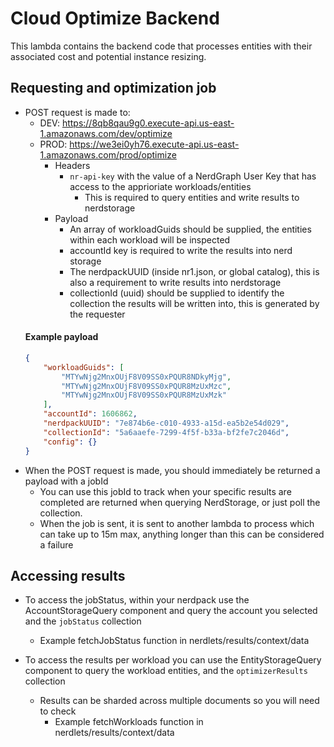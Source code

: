 # Cloud Optimize Backend

This lambda contains the backend code that processes entities with their associated cost and potential instance resizing.

## Requesting and optimization job
- POST request is made to:
  - DEV: https://8qb8qau9g0.execute-api.us-east-1.amazonaws.com/dev/optimize
  - PROD: https://we3ei0yh76.execute-api.us-east-1.amazonaws.com/prod/optimize
    - Headers
      - `nr-api-key` with the value of a NerdGraph User Key that has access to the apprioriate workloads/entities
        - This is required to query entities and write results to nerdstorage
    - Payload
      - An array of workloadGuids should be supplied, the entities within each workload will be inspected
      - accountId key is required to write the results into nerd storage
      - The nerdpackUUID (inside nr1.json, or global catalog), this is also a requirement to write results into nerdstorage
      - collectionId (uuid) should be supplied to identify the collection the results will be written into, this is generated by the requester
  #### Example payload
  ```json
  {
      "workloadGuids": [
          "MTYwNjg2MnxOUjF8V09SS0xPQUR8NDkyMjg",
          "MTYwNjg2MnxOUjF8V09SS0xPQUR8MzUxMzc",
          "MTYwNjg2MnxOUjF8V09SS0xPQUR8MzUxMzk"
      ],
      "accountId": 1606862,
      "nerdpackUUID": "7e874b6e-c010-4933-a15d-ea5b2e54d029",
      "collectionId": "5a6aaefe-7299-4f5f-b33a-bf2fe7c2046d",
      "config": {}
  }
  ```
- When the POST request is made, you should immediately be returned a payload with a jobId
  - You can use this jobId to track when your specific results are completed are returned when querying NerdStorage, or just poll the collection.
  - When the job is sent, it is sent to another lambda to process which can take up to 15m max, anything longer than this can be considered a failure

## Accessing results
- To access the jobStatus, within your nerdpack use the AccountStorageQuery component and query the account you selected and the `jobStatus` collection
    - Example fetchJobStatus function in nerdlets/results/context/data 

- To access the results per workload you can use the EntityStorageQuery component to query the workload entities, and the `optimizerResults` collection
  - Results can be sharded across multiple documents so you will need to check
    - Example fetchWorkloads function in nerdlets/results/context/data 


